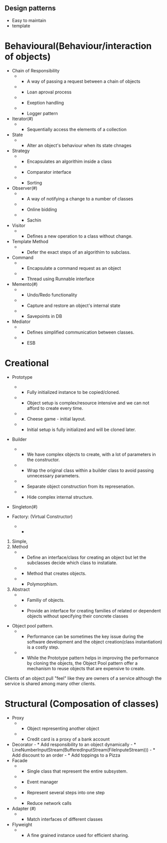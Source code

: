 ## Design patterns
* Easy to maintain
* template 


# Behavioural(Behaviour/interaction of objects)
* Chain of Responsibility
     - * A way of passing a request between a chain of objects
     - * Loan aproval process 
     - * Exeption handling 
     - * Logger pattern 
* Iterator(#) 
     - *  Sequentially access the elements of a collection
* State
     - * Alter an object's behaviour when its state chnages 
* Strategy
     - * Encapsulates an algorithim inside a class 
     - * Comparator interface 
     - * Sorting 
* Observer(#) 
     - * A way of notifying a change to a number of classes 
     - * Online bidding 
     - * Sachin 
* Visitor 
     - *  Defines a new operation to a class without change. 
* Template Method 
     - * Defer the exact steps of an algorithim to  subclass.
* Command 
     - * Encapsulate a command request as an object 
     - * Thread using Runnable interface 
* Memento(#) 
     - * Undo/Redo functionality 
     - * Capture and restore an object's internal state 
     - * Savepoints in DB
* Mediator
     - * Defines simplified communication between classes. 
     - * ESB 
# Creational 
* Prototype
     - * Fully initialized instance to be copied/cloned.
     - * Object setup is complex/resource intensive and we can not afford to create every time.
     - * Cheese game - initial layout.
     - * Initial setup is fully initialized and will be cloned later. 
	 
* Builder
     - *  We have complex objects to create, with a lot of parameters in the constructor.
     - * Wrap the original class within a builder class to avoid passing unnecessary parameters. 
     - *  Separate object construction from its represenation.
     - *  Hide complex internal structure.
		
* Singleton(#) 
      
* Factory: (Virtual Constructor)
   - * 
 1. Simple,
 2. Method
     - *  Define an interface/class for creating an object but let the subclasses decide which class to instatiate.
     - * Method that creates objects.
     - * Polymorphism.
 3. Abstract 
     - * Familiy of objects.
     - * Provide an interface for creating families of related or dependent objects without specifying their concrete classes
 
* Object pool pattern. 
    - * Performance can be sometimes the key issue during the software development and the object creation(class instantiation) is a costly step. 
    - * While the Prototype pattern helps in improving the performance by cloning the objects, the Object Pool pattern offer a mechanism to reuse objects that are expensive to create.

Clients of an object pull "feel" like they are owners of a service although the service is shared among many other clients.

# Structural (Composation of classes)
* Proxy
     - *  Object representing another object 
     - * Credit card is a proxy of a bank account
* Decorator
      - *  Add responsibility to an object dynamically 
      - *  LineNumberInputStream(BufferedInputStream(FileInputeStream)))
      - *  Add discount to an order
      - * Add toppings to a Pizza
* Facade
    - *  Single class that represent the entire subsystem.
    - *  Event manager 
    - *  Represent several steps into one step 
    - *  Reduce network calls
* Adapter (#) 
    - *  Match interfaces of different classes 
* Flyweight
   - *  A fine grained instance used for efficient sharing.
